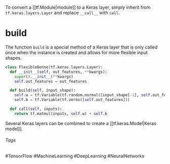 To convert a [[tf.Module|module]] to a Keras layer, simply inherit from `tf.keras.layers.Layer` and replace `__call__` with `call`.

# build
The function `build` is a special method of a Keras layer that is only called once when the instance is created and allows for more flexible input shapes.
```python
class FlexibleDense(tf.keras.layers.Layer):
  def __init__(self, out_features, **kwargs):
    super().__init__(**kwargs)
    self.out_features = out_features

  def build(self, input_shape):
    self.w = tf.Variable(tf.random.normal([input_shape[-1], self.out_features]))
    self.b = tf.Variable(tf.zeros([self.out_features]))

  def call(self, inputs):
    return tf.matmul(inputs, self.w) + self.b
```

Several Keras layers can be combined to create a [[tf.keras.Model|Keras model]].

###### Tags
#TensorFlow #MachineLearning #DeepLearning #NeuralNetworks 